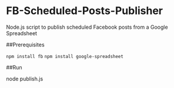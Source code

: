 # FB-Scheduled-Posts-Publisher
Node.js script to publish scheduled Facebook posts from a Google Spreadsheet

##Prerequisites

`npm install fb`
`npm install google-spreadsheet`

##Run

node publish.js
